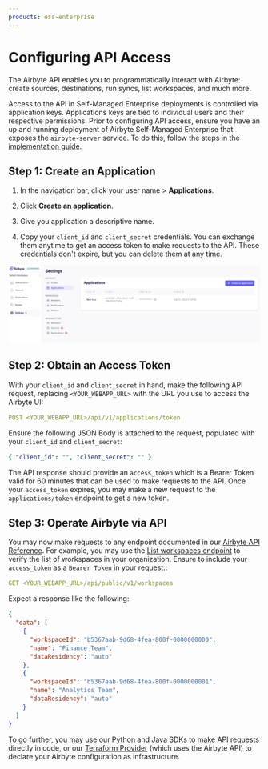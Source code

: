 ```yaml
---
products: oss-enterprise
---
```


# Configuring API Access

The Airbyte API enables you to programmatically interact with Airbyte: create sources, destinations, run syncs, list workspaces, and much more.

Access to the API in Self-Managed Enterprise deployments is controlled via application keys. Applications keys are tied to individual users and their respective permissions. Prior to configuring API access, ensure you have an up and running deployment of Airbyte Self-Managed Enterprise that exposes the `airbyte-server` service. To do this, follow the steps in the [implementation guide](./implementation-guide.md).

## Step 1: Create an Application

1. In the navigation bar, click your user name > **Applications**.

2. Click **Create an application**.

3. Give you application a descriptive name.

4. Copy your `client_id` and `client_secret` credentials. You can exchange them anytime to get an access token to make requests to the API. These credentials don't expire, but you can delete them at any time.

![Create an Application](./assets/enterprise-applications-creation.png)

## Step 2: Obtain an Access Token

With your `client_id` and `client_secret` in hand, make the following API request, replacing `<YOUR_WEBAPP_URL>` with the URL you use to access the Airbyte UI:

```yml
POST <YOUR_WEBAPP_URL>/api/v1/applications/token
```

Ensure the following JSON Body is attached to the request, populated with your `client_id` and `client_secret`:

```yaml
{ "client_id": "", "client_secret": "" }
```

The API response should provide an `access_token` which is a Bearer Token valid for 60 minutes that can be used to make requests to the API. Once your `access_token` expires, you may make a new request to the `applications/token` endpoint to get a new token.

## Step 3: Operate Airbyte via API

You may now make requests to any endpoint documented in our [Airbyte API Reference](https://reference.airbyte.com). For example, you may use the [List workspaces endpoint](https://reference.airbyte.com/reference/listworkspaces) to verify the list of workspaces in your organization. Ensure to include your `access_token` as a `Bearer Token` in your request.:

```yaml
GET <YOUR_WEBAPP_URL>/api/public/v1/workspaces
```

Expect a response like the following:

```json
{
  "data": [
    {
      "workspaceId": "b5367aab-9d68-4fea-800f-0000000000",
      "name": "Finance Team",
      "dataResidency": "auto"
    },
    {
      "workspaceId": "b5367aab-9d68-4fea-800f-0000000001",
      "name": "Analytics Team",
      "dataResidency": "auto"
    }
  ]
}
```

To go further, you may use our [Python](https://github.com/airbytehq/airbyte-api-python-sdk) and [Java](https://github.com/airbytehq/airbyte-api-java-sdk) SDKs to make API requests directly in code, or our [Terraform Provider](https://registry.terraform.io/providers/airbytehq/airbyte/latest) (which uses the Airbyte API) to declare your Airbyte configuration as infrastructure.
